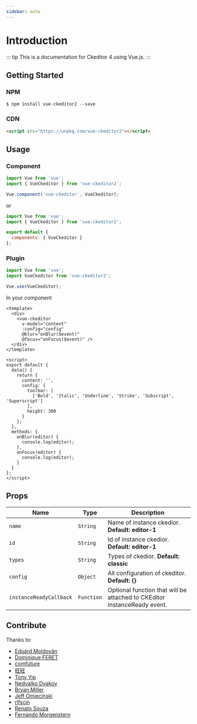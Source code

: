 ```yaml
---
sidebar: auto
---
```


# Introduction

::: tip
This is a documentation for Ckeditor 4 using Vue.js.
:::

## Getting Started

### NPM

```
$ npm install vue-ckeditor2 --save
```

### CDN

```html
<script src="https://unpkg.com/vue-ckeditor2"></script>
```

## Usage

### Component

```javascript
import Vue from 'vue';
import { VueCkeditor } from 'vue-ckeditor2';

Vue.component('vue-ckeditor', VueCkeditor);
```

or

```javascript
import Vue from 'vue';
import { VueCkeditor } from 'vue-ckeditor2';

export default {
  components: { VueCkeditor }
};
```

### Plugin

```javascript
import Vue from 'vue';
import VueCkeditor from 'vue-ckeditor2';

Vue.use(VueCkeditor);
```

In your component

```vue
<template>
  <div>
    <vue-ckeditor 
      v-model="content" 
      :config="config" 
      @blur="onBlur($event)" 
      @focus="onFocus($event)" />
  </div>
</template>

<script>
export default {
  data() {
    return {
      content: '',
      config: {
        toolbar: [
          ['Bold', 'Italic', 'Underline', 'Strike', 'Subscript', 'Superscript']
        ],
        height: 300
      }
    };
  },
  methods: {
    onBlur(editor) {
      console.log(editor);
    },
    onFocus(editor) {
      console.log(editor);
    }
  }
};
</script>
```

## Props

| Name                    | Type       | Description                                                              |
| ----------------------- | ---------- | ------------------------------------------------------------------------ |
| `name`                  | `String`   | Name of instance ckedior. **Default: editor-1**                          |
| `id`                    | `String`   | Id of instance ckedior. **Default: editor-1**                            |
| `types`                 | `String`   | Types of ckedior. **Default: classic**                                   |
| `config`                | `Object`   | All configuration of ckeditor. **Default: {}**                           |
| `instanceReadyCallback` | `Function` | Optional function that will be attached to CKEditor instanceReady event. |

## Contribute

Thanks to:

- [Eduárd Moldován](https://github.com/edimoldovan)
- [Dominique FERET](https://github.com/DominiqueFERET)
- [comfuture](https://github.com/comfuture)
- [旺旺](https://github.com/chengpan168)
- [Tony Yip](https://github.com/tonyhhyip)
- [Nedyalko Dyakov](https://github.com/ndyakov)
- [Bryan Miller](https://github.com/bryanjamesmiller)
- [Jeff Omiecinski](https://github.com/omiecinski)
- [rlfscin](https://github.com/rlfscin)
- [Renato Souza](https://github.com/renatosistemasvc)
- [Fernando Morgenstern](https://github.com/fernandomm)
